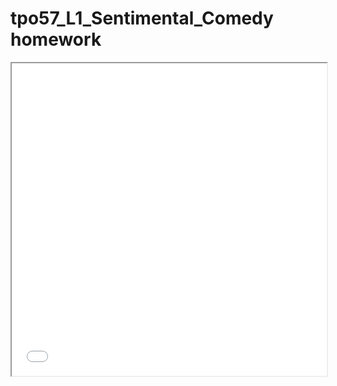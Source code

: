 # tpo57_L1_Sentimental_Comedy homework 

<iframe src="/mindmap/tpo57_L1_Sentimental_Comedy.html" width="100%" height="500"></iframe>
